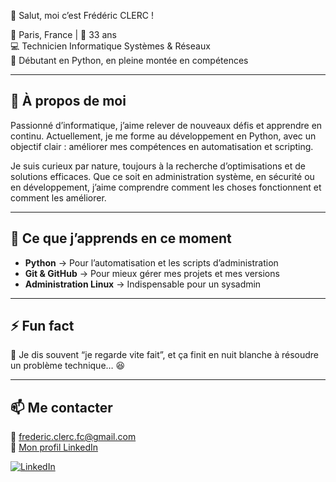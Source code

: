 👋 Salut, moi c’est Frédéric CLERC !

📍 Paris, France | 🎂 33 ans  
💻 Technicien Informatique Systèmes & Réseaux  
🐍 Débutant en Python, en pleine montée en compétences  

---

## 🚀 À propos de moi

Passionné d’informatique, j’aime relever de nouveaux défis et apprendre en continu. Actuellement, je me forme au développement en Python, avec un objectif clair : améliorer mes compétences en automatisation et scripting.

Je suis curieux par nature, toujours à la recherche d’optimisations et de solutions efficaces. Que ce soit en administration système, en sécurité ou en développement, j’aime comprendre comment les choses fonctionnent et comment les améliorer.

---

## 🎯 Ce que j’apprends en ce moment

- **Python** → Pour l’automatisation et les scripts d’administration  
- **Git & GitHub** → Pour mieux gérer mes projets et mes versions  
- **Administration Linux** → Indispensable pour un sysadmin  

---

## ⚡ Fun fact

🔧 Je dis souvent “je regarde vite fait”, et ça finit en nuit blanche à résoudre un problème technique… 😆  

---

## 📫 Me contacter

📩 frederic.clerc.fc@gmail.com  
🔗 [Mon profil LinkedIn](https://www.linkedin.com/in/fr%C3%A9d%C3%A9ric-clerc-fc/)  

[![LinkedIn](https://img.shields.io/badge/LinkedIn-Profile-blue?logo=linkedin)](https://www.linkedin.com/in/fr%C3%A9d%C3%A9ric-clerc-fc/)

